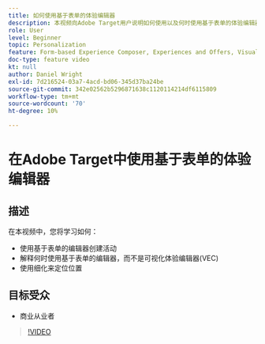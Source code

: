 ```yaml
---
title: 如何使用基于表单的体验编辑器
description: 本视频向Adobe Target用户说明如何使用以及何时使用基于表单的体验编辑器。
role: User
level: Beginner
topic: Personalization
feature: Form-based Experience Composer, Experiences and Offers, Visual Experience Composer (VEC)
doc-type: feature video
kt: null
author: Daniel Wright
exl-id: 7d216524-03a7-4acd-bd06-345d37ba24be
source-git-commit: 342e02562b5296871638c1120114214df6115809
workflow-type: tm+mt
source-wordcount: '70'
ht-degree: 10%

---
```


# 在Adobe Target中使用基于表单的体验编辑器

## 描述

在本视频中，您将学习如何：

* 使用基于表单的编辑器创建活动
* 解释何时使用基于表单的编辑器，而不是可视化体验编辑器(VEC)
* 使用细化来定位位置

## 目标受众

* 商业从业者

>[!VIDEO](https://video.tv.adobe.com/v/17390/?quality=12)
